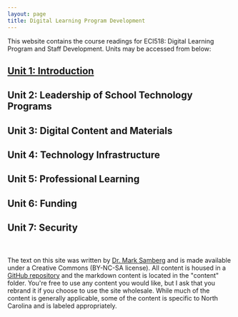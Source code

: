 ```yaml
---
layout: page
title: Digital Learning Program Development
---
```


This website contains the course readings for ECI518: Digital Learning Program and Staff Development. Units may be accessed from below:

## [Unit 1: Introduction]("content/intro/1_intro.md")
## Unit 2: Leadership of School Technology Programs
## Unit 3: Digital Content and Materials
## Unit 4: Technology Infrastructure
## Unit 5: Professional Learning
## Unit 6: Funding
## Unit 7: Security

<br/><br/>
The text on this site was written by [Dr. Mark Samberg](http://go.ncsu.edu/mark) and is made available under a Creative Commons (BY-NC-SA license). All content is housed in a [GitHub repository](https://github.com/mjsamberg/digital-learning-program-development) and the markdown content is located in the "content" folder. You're free to use any content you would like, but I ask that you rebrand it if you choose to use the site wholesale. While much of the content is generally applicable, some of the content is specific to North Carolina and is labeled appropriately.